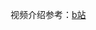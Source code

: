 视频介绍参考：[b站]([https://www.bilibili.com/video/av12061830](https://www.bilibili.com/video/av12061830))
